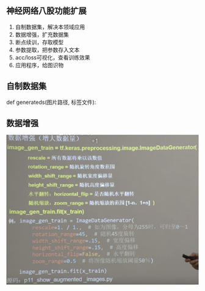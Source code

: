 ## 神经网络八股功能扩展
1. 自制数据集，解决本领域应用
2. 数据增强，扩充数据集
3. 断点续训，存取模型
4. 参数提取，把参数存入文本
5. acc/loss可视化，查看训练效果
6. 应用程序，给图识物

## 自制数据集
def generateds(图片路径, 标签文件):
## 数据增强
![数据增强](../../../pictures/数据增强.png)